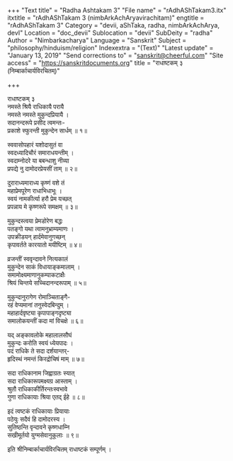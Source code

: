 +++
"Text title" = "Radha Ashtakam 3"
"File name" = "rAdhAShTakam3.itx"
itxtitle = "rAdhAShTakam 3 (nimbArkAchAryavirachitam)"
engtitle = "rAdhAShTakam 3"
Category = "devii, aShTaka, radha, nimbArkAchArya, devI"
Location = "doc_devii"
Sublocation = "devii"
SubDeity = "radha"
Author = "Nimbarkacharya"
Language = "Sanskrit"
Subject = "philosophy/hinduism/religion"
Indexextra = "(Text)"
"Latest update" = "January 13, 2019"
"Send corrections to" = "sanskrit@cheerful.com"
"Site access" = "https://sanskritdocuments.org"
title = "राधाष्टकम् ३ (निम्बार्काचार्यविरचितम्)"

+++
  
 राधाष्टकम् ३   
नमस्ते श्रियै राधिकायै परायै  
     नमस्ते नमस्ते मुकुन्दप्रियायै ।  
सदानन्दरूपे प्रसीद त्वमन्तः-  
     प्रकाशे स्फुरन्ती मुकुन्देन सार्धम् ॥ १॥  
  
स्ववासोपहारं यशोदासुतं वा  
     स्वदध्यादिचौरं समाराधयन्तीम् ।  
स्वदाम्नोदरे या बबन्धाशु नीव्या  
     प्रपद्ये नु दामोदरप्रेयसीं ताम् ॥ २॥  
  
दुराराध्यमाराध्य कृष्णं वशे तं  
     महाप्रेमपूरेण राधाभिधाभूः ।  
स्वयं नामकीर्त्या हरौ प्रेम यच्छत्  
     प्रपन्नाय मे कृष्णरूपे समक्षम् ॥ ३॥  
  
मुकुन्दस्त्वया प्रेमडोरेण बद्धः  
     पतङ्गो यथा त्वामनुभ्राम्यमाणः ।  
उपक्रीडयन् हार्दमेवानुगच्छन्  
     कृपावर्तते कारयातो मयीष्टिम् ॥ ४॥  
  
व्रजन्तीं स्ववृन्दावने नित्यकालं  
     मुकुन्देन साकं विधायाङ्कमालाम् ।  
समामोक्ष्यमाणानुकम्पाकटाक्षैः  
     श्रियं चिन्तये सच्चिदानन्दरूपाम् ॥ ५॥  
  
मुकुन्दानुरागेण रोमाञ्चिताङ्गै-  
     रहं वेप्यमानां तनुस्वेदबिन्दुम् ।  
महाहार्दवृष्ट्या कृपापाङ्गदृष्ट्या  
     समालोकयन्तीं कदा मां विचक्षे ॥ ६॥  
  
यद् अङ्कावलोके महालालसौघं  
     मुकुन्दः करोति स्वयं ध्येयपादः ।  
पदं राधिके ते सदा दर्शयान्तर्-  
     हृदिस्थं नमन्तं किरद्रोचिषं माम् ॥ ७॥  
  
सदा राधिकानाम जिह्वाग्रतः स्यात्  
     सदा राधिकारूपमक्ष्यग्र आस्ताम् ।  
श्रुतौ राधिकाकीर्तिरन्तःस्वभावे  
     गुणा राधिकायाः श्रिया एतद् ईहे ॥ ८॥  
  
इदं त्वष्टकं राधिकायाः प्रियायाः  
     पठेयुः सदैवं हि दामोदरस्य ।  
सुतिष्ठन्ति वृन्दावने कृष्णधाम्नि  
     सखीमूर्तयो युग्मसेवानुकूलाः ॥ ९॥  
  
इति श्रीनिम्बार्काचार्यविरचितम् राधाष्टकं सम्पूर्णम् ।  
  
  
